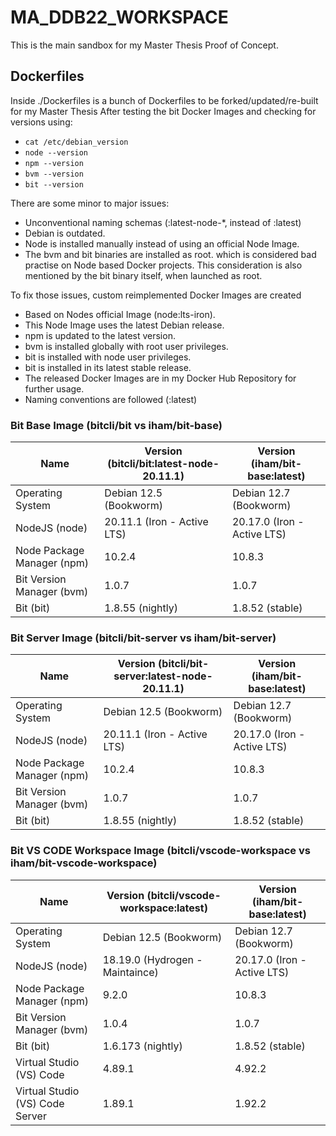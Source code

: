 # MA_DDB22_WORKSPACE
This is the main sandbox for my Master Thesis Proof of Concept.

## Dockerfiles
Inside ./Dockerfiles is a bunch of Dockerfiles to be forked/updated/re-built for my Master Thesis
After testing the bit Docker Images and checking for versions using:
- ```cat /etc/debian_version```
- ```node --version```
- ```npm --version```
- ```bvm --version```
- ```bit --version```


There are some minor to major issues:
- Unconventional naming schemas (:latest-node-*, instead of :latest)
- Debian is outdated.
- Node is installed manually instead of using an official Node Image.
- The bvm and bit binaries are installed as root.
  which is considered bad practise on Node based Docker projects.
  This consideration is also mentioned by the bit binary itself, when launched as root.

To fix those issues, custom reimplemented Docker Images are created
- Based on Nodes official Image (node:lts-iron).
- This Node Image uses the latest Debian release.
- npm is updated to the latest version.
- bvm is installed globally with root user privileges.
- bit is installed with node user privileges.
- bit is installed in its latest stable release.
- The released Docker Images are in my Docker Hub Repository for further usage.
- Naming conventions are followed (:latest)

### Bit Base Image (bitcli/bit vs iham/bit-base)
| Name                          | Version (bitcli/bit:latest-node-20.11.1)   | Version (iham/bit-base:latest)   |
|----------------------------   |-----------------------------------------   |-------------------------------   |
| Operating System              | Debian 12.5 (Bookworm)                     | Debian 12.7 (Bookworm)           |
| NodeJS (node)                 | 20.11.1 (Iron - Active LTS)                | 20.17.0 (Iron - Active LTS)      |
| Node Package Manager (npm)    | 10.2.4                                     | 10.8.3                           |
| Bit Version Manager (bvm)     | 1.0.7                                      | 1.0.7                            |
| Bit (bit)                     | 1.8.55 (nightly)                           | 1.8.52 (stable)                  |


### Bit Server Image (bitcli/bit-server vs iham/bit-server)
| Name                          | Version (bitcli/bit-server:latest-node-20.11.1)   | Version (iham/bit-base:latest)   |
|----------------------------   |------------------------------------------------   |-------------------------------   |
| Operating System              | Debian 12.5 (Bookworm)                            | Debian 12.7 (Bookworm)           |
| NodeJS (node)                 | 20.11.1 (Iron - Active LTS)                       | 20.17.0 (Iron - Active LTS)      |
| Node Package Manager (npm)    | 10.2.4                                            | 10.8.3                           |
| Bit Version Manager (bvm)     | 1.0.7                                             | 1.0.7                            |
| Bit (bit)                     | 1.8.55 (nightly)                                  | 1.8.52 (stable)                  |


### Bit VS CODE Workspace Image (bitcli/vscode-workspace vs iham/bit-vscode-workspace)
| Name                              | Version (bitcli/vscode-workspace:latest)   | Version (iham/bit-base:latest)   |
|--------------------------------   |-----------------------------------------   |-------------------------------   |
| Operating System                  | Debian 12.5 (Bookworm)                     | Debian 12.7 (Bookworm)           |
| NodeJS (node)                     | 18.19.0 (Hydrogen - Maintaince)            | 20.17.0 (Iron - Active LTS)      |
| Node Package Manager (npm)        | 9.2.0                                      | 10.8.3                           |
| Bit Version Manager (bvm)         | 1.0.4                                      | 1.0.7                            |
| Bit (bit)                         | 1.6.173 (nightly)                          | 1.8.52 (stable)                  |
| Virtual Studio (VS) Code          | 4.89.1                                     | 4.92.2                           |
| Virtual Studio (VS) Code Server   | 1.89.1                                     | 1.92.2                           |

